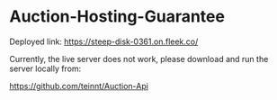 # Auction-Hosting-Guarantee

Deployed link: https://steep-disk-0361.on.fleek.co/

Currently, the live server does not work, please download and run the server locally from: 

https://github.com/teinnt/Auction-Api
